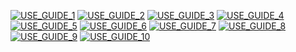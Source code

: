 [![USE_GUIDE_1](https://github.com/ayaan-fonts/GoyangDeogyang/assets/67222970/d061fab1-0abe-4668-8005-86541bde0eb8)](https://github.com/ayaan-fonts/GoyangDeogyang/files/12839823/USE_GUIDE.pdf)
[![USE_GUIDE_2](https://github.com/ayaan-fonts/GoyangDeogyang/assets/67222970/66587484-8c0e-4255-be4b-89f839b61e2b)](https://github.com/ayaan-fonts/GoyangDeogyang/files/12839823/USE_GUIDE.pdf)
[![USE_GUIDE_3](https://github.com/ayaan-fonts/GoyangDeogyang/assets/67222970/72596e1c-59bd-46c5-b4bc-23ddd36e5d9b)](https://github.com/ayaan-fonts/GoyangDeogyang/files/12839823/USE_GUIDE.pdf)
[![USE_GUIDE_4](https://github.com/ayaan-fonts/GoyangDeogyang/assets/67222970/1b6dc9c3-5c1d-40d8-9d16-1fff820a7c25)](https://github.com/ayaan-fonts/GoyangDeogyang/files/12839823/USE_GUIDE.pdf)
[![USE_GUIDE_5](https://github.com/ayaan-fonts/GoyangDeogyang/assets/67222970/82db2c3c-7975-4f57-a9c7-5474e8ec1a17)](https://github.com/ayaan-fonts/GoyangDeogyang/files/12839823/USE_GUIDE.pdf)
[![USE_GUIDE_6](https://github.com/ayaan-fonts/GoyangDeogyang/assets/67222970/af9fa27e-8210-4739-812c-ed21fb9853a0)](https://github.com/ayaan-fonts/GoyangDeogyang/files/12839823/USE_GUIDE.pdf)
[![USE_GUIDE_7](https://github.com/ayaan-fonts/GoyangDeogyang/assets/67222970/b907cfef-af50-40bf-89fd-93cb480c80b6)](https://github.com/ayaan-fonts/GoyangDeogyang/files/12839823/USE_GUIDE.pdf)
[![USE_GUIDE_8](https://github.com/ayaan-fonts/GoyangDeogyang/assets/67222970/5b848e54-5ce4-404b-b4f7-3bff6b157ccb)](https://github.com/ayaan-fonts/GoyangDeogyang/files/12839823/USE_GUIDE.pdf)
[![USE_GUIDE_9](https://github.com/ayaan-fonts/GoyangDeogyang/assets/67222970/2acc39a7-b3a2-47b5-ad23-e703150f357c)](https://github.com/ayaan-fonts/GoyangDeogyang/files/12839823/USE_GUIDE.pdf)
[![USE_GUIDE_10](https://github.com/ayaan-fonts/GoyangDeogyang/assets/67222970/3e6c9adb-a5d9-4432-862f-8f680301d6e1)](https://github.com/ayaan-fonts/GoyangDeogyang/files/12839823/USE_GUIDE.pdf)
